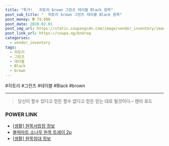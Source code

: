 ```yaml
--- 
title: "특가!   히토리 brown 그란츠 테이블 Black 원목" 
post_sub_title: "  히토리 brown 그란츠 테이블 Black 원목" 
post_money: ₩ 79,000 
post_date: 2020.02.01 
post_img_url: https://static.coupangcdn.com/image/vendor_inventory/images/2017/01/09/15/7/0696bab9-da71-4611-b521-991c6cc171ca.jpg 
post_link_url: https://coupa.ng/bnUraq 
categories: 
  - vendor_inventory 
tags: 
  - 히토리 
  - 그란츠 
  - 테이블 
  - Black 
  - brown 
--- 
```

  #히토리 #그란츠 #테이블 #Black #brown 
<hr> 

> 당신이 할수 있다고 믿든 할수 없다고 믿든 믿는 대로 될것이다.–  헨리 포드 


### POWER LINK

* <a href="https://blog.naver.com/fasyy4321/221759539667" target="_blank"> [생활] 원목서랍장 정보 </a>
* <a href="https://blog.naver.com/fasyy4321/221785426454" target="_blank">블럭마트 소나무 원목 트레이 2p</a>
* <a href="https://blog.naver.com/santokki14/221766258898" target="_blank"> [생활] 원목침대 정보 </a>
